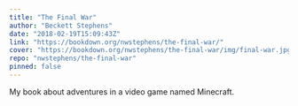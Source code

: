 ```yaml
---
title: "The Final War"
author: "Beckett Stephens"
date: "2018-02-19T15:09:43Z"
link: "https://bookdown.org/nwstephens/the-final-war/"
cover: "https://bookdown.org/nwstephens/the-final-war/img/final-war.jpg"
repo: "nwstephens/the-final-war"
pinned: false
---
```


My book about adventures in a video game named Minecraft.
